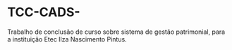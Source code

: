 # TCC-CADS-
Trabalho de conclusão de curso sobre sistema de gestão patrimonial, para a instituição Etec Ilza Nascimento Pintus.

